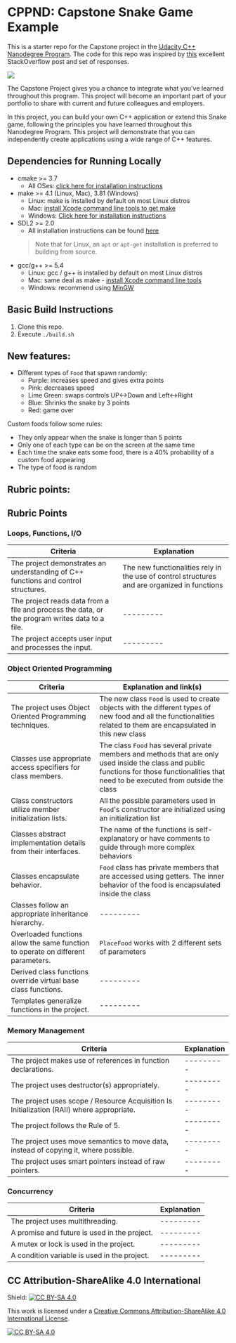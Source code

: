 # CPPND: Capstone Snake Game Example

This is a starter repo for the Capstone project in the [Udacity C++ Nanodegree Program](https://www.udacity.com/course/c-plus-plus-nanodegree--nd213). The code for this repo was inspired by [this](https://codereview.stackexchange.com/questions/212296/snake-game-in-c-with-sdl) excellent StackOverflow post and set of responses.

<img src="snake_game.gif"/>

The Capstone Project gives you a chance to integrate what you've learned throughout this program. This project will become an important part of your portfolio to share with current and future colleagues and employers.

In this project, you can build your own C++ application or extend this Snake game, following the principles you have learned throughout this Nanodegree Program. This project will demonstrate that you can independently create applications using a wide range of C++ features.

## Dependencies for Running Locally
* cmake >= 3.7
  * All OSes: [click here for installation instructions](https://cmake.org/install/)
* make >= 4.1 (Linux, Mac), 3.81 (Windows)
  * Linux: make is installed by default on most Linux distros
  * Mac: [install Xcode command line tools to get make](https://developer.apple.com/xcode/features/)
  * Windows: [Click here for installation instructions](http://gnuwin32.sourceforge.net/packages/make.htm)
* SDL2 >= 2.0
  * All installation instructions can be found [here](https://wiki.libsdl.org/Installation)
  >Note that for Linux, an `apt` or `apt-get` installation is preferred to building from source. 
* gcc/g++ >= 5.4
  * Linux: gcc / g++ is installed by default on most Linux distros
  * Mac: same deal as make - [install Xcode command line tools](https://developer.apple.com/xcode/features/)
  * Windows: recommend using [MinGW](http://www.mingw.org/)

## Basic Build Instructions

1. Clone this repo.
2. Execute `./build.sh`

## New features:
* Different types of `Food` that spawn randomly:
  * Purple: increases speed and gives extra points
  * Pink: decreases speed 
  * Lime Green: swaps controls UP<->Down and Left<->Right
  * Blue: Shrinks the snake by 3 points
  * Red: game over

Custom foods follow some rules: 
 - They only appear when the snake is longer than 5 points 
 - Only one of each type can be on the screen at the same time
 - Each time the snake eats some food, there is a 40% probability of a custom food appearing
 - The type of food is random

## Rubric points:
## Rubric Points

### Loops, Functions, I/O

| Criteria                                                                                       | Explanation                                                     |
|------------------------------------------------------------------------------------------------|-------------------------------------------------------------------------------|
| The project demonstrates an understanding of C++ functions and control structures.             | The new functionalities rely in the use of control structures and are organized in functions |
| The project reads data from a file and process the data, or the program writes data to a file. | ---------                                              |
| The project accepts user input and processes the input.                                        | ---------                                                                            |

### Object Oriented Programming

| Criteria                                                                         | Explanation and link(s)                                                                                                                                                                                                                           |
|----------------------------------------------------------------------------------|---------------------------------------------------------------------------------------------------------------------------------------------------------------------------------------------------------------------------------------------------|
| The project uses Object Oriented Programming techniques.                         | The new class `Food` is used to create objects with the different types of new food and all the functionalities related to them are encapsulated in this new class |
| Classes use appropriate access specifiers for class members.                     | The class `Food` has several private members and methods that are only used inside the class and public functions for those functionalities that need to be executed from outside the class |
| Class constructors utilize member initialization lists.                          | All the possible parameters used in `Food`'s constructor are initialized using an initialization list |
| Classes abstract implementation details from their interfaces.                   | The name of the functions is self-explanatory or have comments to guide through more complex behaviors |
| Classes encapsulate behavior.                                                    | `Food` class has private members that are accessed using getters. The inner behavior of the food is encapsulated inside the class |
| Classes follow an appropriate inheritance hierarchy.                             | ---------  |
| Overloaded functions allow the same function to operate on different parameters. | `PlaceFood` works with 2 different sets of parameters|
| Derived class functions override virtual base class functions.                   | --------- |
| Templates generalize functions in the project.                                   | --------- |

### Memory Management

| Criteria                                                                                  | Explanation |
|-------------------------------------------------------------------------------------------|----------------------------------------------------------------------------------------------------------------|
| The project makes use of references in function declarations.                             | --------- |
| The project uses destructor(s) appropriately.                                             | --------- |
| The project uses scope / Resource Acquisition Is Initialization (RAII) where appropriate. | --------- |
| The project follows the Rule of 5.                                                        | --------- |
| The project uses move semantics to move data, instead of copying it, where possible.      | --------- |
| The project uses smart pointers instead of raw pointers.                                  | --------- |

### Concurrency

| Criteria                                     | Explanation |
|----------------------------------------------|-------------------------|
| The project uses multithreading.             | ---------                       |
| A promise and future is used in the project. | ---------                      |
| A mutex or lock is used in the project.      | ---------                       |
| A condition variable is used in the project. | ---------                       |



## CC Attribution-ShareAlike 4.0 International


Shield: [![CC BY-SA 4.0][cc-by-sa-shield]][cc-by-sa]

This work is licensed under a
[Creative Commons Attribution-ShareAlike 4.0 International License][cc-by-sa].

[![CC BY-SA 4.0][cc-by-sa-image]][cc-by-sa]

[cc-by-sa]: http://creativecommons.org/licenses/by-sa/4.0/
[cc-by-sa-image]: https://licensebuttons.net/l/by-sa/4.0/88x31.png
[cc-by-sa-shield]: https://img.shields.io/badge/License-CC%20BY--SA%204.0-lightgrey.svg

